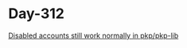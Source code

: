 # Day-312

[Disabled accounts still work normally in pkp/pkp-lib](https://huntr.com/bounties/fba2991a-1b8a-4c89-9689-d708526928e1/)
